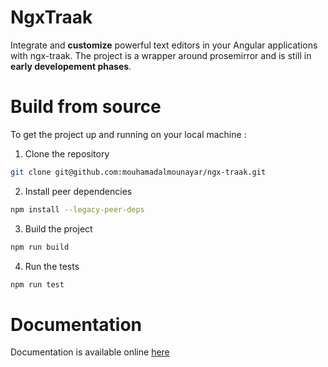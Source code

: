 # NgxTraak
Integrate and **customize** powerful text editors in your Angular applications with ngx-traak.
The project is a wrapper around prosemirror and is still in **early developement phases**.
# Build from source
To get the project up and running on your local machine :
1. Clone the repository
```bash
git clone git@github.com:mouhamadalmounayar/ngx-traak.git
```

2. Install peer dependencies
```bash
npm install --legacy-peer-deps
```

3. Build the project
```bash
npm run build
```

4. Run the tests
```bash
npm run test
```

# Documentation
Documentation is available online [here](https://mouhamad-al-mounayar.gitbook.io/traak/)
